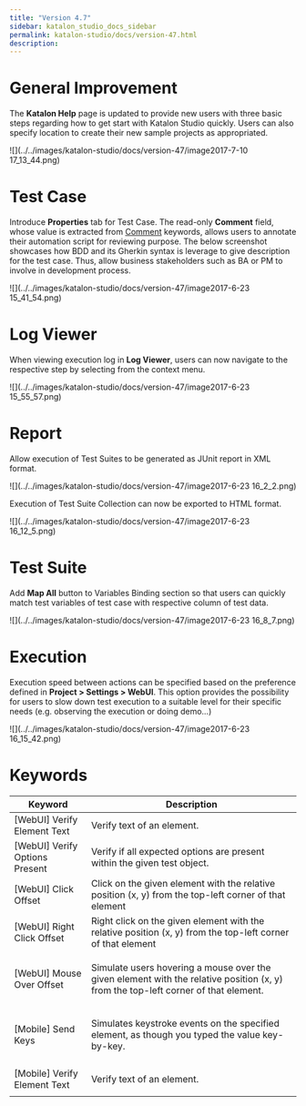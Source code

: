 ```yaml
---
title: "Version 4.7" 
sidebar: katalon_studio_docs_sidebar
permalink: katalon-studio/docs/version-47.html 
description: 
---
```

General Improvement
===================

The **Katalon Help** page is updated to provide new users with three basic steps regarding how to get start with Katalon Studio quickly. Users can also specify location to create their new sample projects as appropriated.

![](../../images/katalon-studio/docs/version-47/image2017-7-10 17_13_44.png)

Test Case
=========

Introduce **Properties** tab for Test Case. The read-only **Comment** field, whose value is extracted from [Comment](/display/KD/%5BCommon%5D+Comment) keywords, allows users to annotate their automation script for reviewing purpose. The below screenshot showcases how BDD and its Gherkin syntax is leverage to give description for the test case. Thus, allow business stakeholders such as BA or PM to involve in development process. 

![](../../images/katalon-studio/docs/version-47/image2017-6-23 15_41_54.png)

Log Viewer
==========

When viewing execution log in **Log Viewer**, users can now navigate to the respective step by selecting from the context menu. 

![](../../images/katalon-studio/docs/version-47/image2017-6-23 15_55_57.png)

Report
======

Allow execution of Test Suites to be generated as JUnit report in XML format.

![](../../images/katalon-studio/docs/version-47/image2017-6-23 16_2_2.png)

Execution of Test Suite Collection can now be exported to HTML format.

![](../../images/katalon-studio/docs/version-47/image2017-6-23 16_12_5.png)

Test Suite
==========

Add **Map All** button to Variables Binding section so that users can quickly match test variables of test case with respective column of test data.

![](../../images/katalon-studio/docs/version-47/image2017-6-23 16_8_7.png)

Execution
=========

Execution speed between actions can be specified based on the preference defined in **Project > Settings > WebUI**. This option provides the possibility for users to slow down test execution to a suitable level for their specific needs (e.g. observing the execution or doing demo...)

![](../../images/katalon-studio/docs/version-47/image2017-6-23 16_15_42.png)

Keywords
========

<table><thead><tr><th>Keyword</th><th>Description</th></tr></thead><tbody><tr><td><a>[WebUI] Verify Element Text</a></td><td>Verify text of an element.</td></tr><tr><td><a>[WebUI] Verify Options Present</a></td><td>Verify if all expected options are present within the given test object.</td></tr><tr><td><a>[WebUI] Click Offset</a></td><td>Click on the given element with the relative position (x, y) from the top-left corner of that element</td></tr><tr><td><span><a>[WebUI] Right Click Offset</a></span></td><td>Right click on the given element with the relative position (x, y) from the top-left corner of that element</td></tr><tr><td><a>[WebUI] Mouse Over Offset</a></td><td><p>Simulate users hovering a mouse over the given element with the relative position (x, y) from the top-left corner of that element.</p></td></tr><tr><td><a>[Mobile] Send Keys</a></td><td><p><span>Simulates keystroke events on the specified element, as though you typed the value key-by-key.&nbsp;</span></p></td></tr><tr><td><a>[Mobile] Verify Element Text</a></td><td><p>Verify text of an element.</p></td></tr></tbody></table>